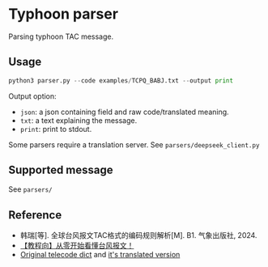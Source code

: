 # Typhoon parser
Parsing typhoon TAC message.

## Usage
```python
python3 parser.py --code examples/TCPQ_BABJ.txt --output print
```

Output option:
- `json`: a json containing field and raw code/translated meaning.
- `txt`: a text explaining the message. 
- `print`: print to stdout.

Some parsers require a translation server. See `parsers/deepseek_client.py`

## Supported message
See `parsers/`

## Reference
- 韩瑞[等]. 全球台风报文TAC格式的编码规则解析[M]. B1. 气象出版社, 2024.
- [【教程向】从零开始看懂台风报文！](https://www.bilibili.com/video/BV1Fa411J7G3)
- [Original telecode dict](https://github.com/mkyung/chinese-telecode/blob/master/data/dict.json) and [it's translated version](https://github.com/KnugiHK/chinese-telecode/blob/main/data.json)
